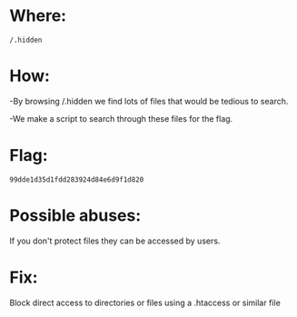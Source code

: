 # Where:
    /.hidden
# How:

-By browsing /.hidden we find lots of files that would be tedious to search.

-We make a script to search through these files for the flag.


# Flag:
    99dde1d35d1fdd283924d84e6d9f1d820

# Possible abuses:

If you don't protect files they can be accessed by users.

# Fix:

Block direct access to directories or files using a .htaccess or similar file